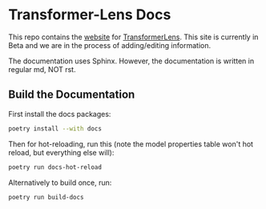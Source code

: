 
# Transformer-Lens Docs


This repo contains the [website](https://neelnanda-io.github.io/TransformerLens/) for [TransformerLens](https://github.com/TransformerLensOrg/TransformerLens). This site is currently in Beta and we are in the process of adding/editing information.

The documentation uses Sphinx. However, the documentation is written in regular md, NOT rst.

## Build the Documentation

First install the docs packages:

```bash
poetry install --with docs
```

Then for hot-reloading, run this (note the model properties table won't hot reload, but everything
else will):

```bash
poetry run docs-hot-reload
```

Alternatively to build once, run:

```bash
poetry run build-docs
```
